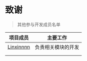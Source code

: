 # 致谢



> 其他参与开发成员名单

| 项目成员                                  | 主要工作           |
| ----------------------------------------- | ------------------ |
| [Linxinnnn](https://github.com/Linxinnnn) | 负责相关模块的开发 |
|                                           |                    |
|                                           |                    |

